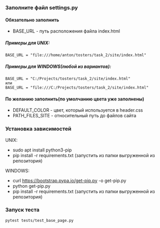 ### Заполните файл settings.py
#### Обязательно заполнить

- BASE_URL - путь расположения файла index.html

##### Примеры для UNIX:
```
BASE_URL = "file:///home/anton/tosters/task_2/site/index.html"
```
##### Примеры для WINDOWS(любой из вариантов):
```
BASE_URL = "C:/Projects/tosters/task_2/site/index.html"
или
BASE_URL = "file:///C:/Projects/tosters/task_2/site/index.html"
```

#### По желанию заполнить(по умолчанию цвета уже заполнены)

- DEFAULT_COLOR - цвет, который используется в header.css
- PATH_FILES_SITE - относительный путь до файлов сайта

### Установка зависимостей

UNIX:
- sudo apt install python3-pip
- pip install -r requirements.txt (запустить из папки выгруженной из репозитория)

WINDOWS:
- curl https://bootstrap.pypa.io/get-pip.py -o get-pip.py
- python get-pip.py
- pip install -r requirements.txt (запустить из папки выгруженной из репозитория)

### Запуск теста

```
pytest tests/test_base_page.py
```


